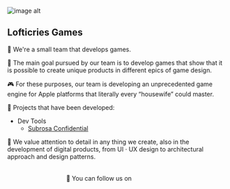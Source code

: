 ![image alt](https://github.com/Lofticries-Games/Resources/blob/release/Images/Greetings.png)

## Lofticries Games

👋 We're a small team that develops games.

🎯 The main goal pursued by our team is to develop games that show that it is possible to create unique products in different epics of game design.

🎮 For these purposes, our team is developing an unprecedented game engine for Apple platforms that literally every “housewife” could master.

👔 Projects that have been developed:
* Dev Tools
  * [Subrosa Confidential](https://github.com/Lofticries-Games/SubrosaKit)
<!--* Games
  * Game 1 -->
  
🌃 We value attention to detail in any thing we create, also in the development of digital products, from UI · UX design to architectural approach and design patterns.

<br>

<div align="center">
    💬 You can follow us on
    &nbsp
    <a href="https://t.me/+gWVGV_CWdHBiYzVi"><img src="https://github.com/Lofticries-Games/Resources/blob/release/GIFs/Telegram/Telegram.gif" width="16" height="16"></a>
    &nbsp
    <a href="https://www.instagram.com/lofticriesgames?igsh=a2MwZzl6Nmh3dGly&utm_source=qr"><img src="https://github.com/Lofticries-Games/Resources/blob/release/GIFs/Instagram/Instagram.gif" width="16" height="16"></a>
    &nbsp
    <a href=""><img src="https://github.com/Lofticries-Games/Resources/blob/release/GIFs/X · Twitter/Twitter.gif" width="16" height="16"></a>
</div>

